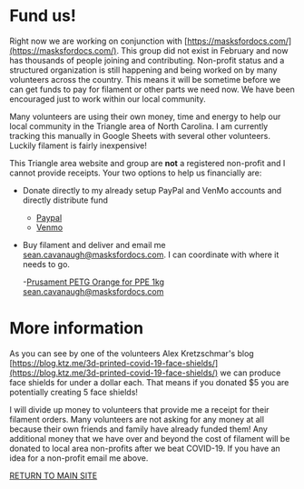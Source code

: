 # Fund us!

Right now we are working on conjunction with [https://masksfordocs.com/](https://masksfordocs.com/).  This group did not exist in February and now has thousands of people joining and contributing.  Non-profit status and a structured organization is still happening and being worked on by many volunteers across the country.  This means it will be sometime before we can get funds to pay for filament or other parts we need now.  We have been encouraged just to work within our local community.

Many volunteers are using their own money, time and energy to help our local community in the Triangle area of North Carolina.  I am currently tracking this manually in Google Sheets with several other volunteers.  Luckily filament is fairly inexpensive!

This Triangle area website and group are **not** a registered non-profit and I cannot provide receipts.  Your two options to help us financially are:

- Donate directly to my already setup PayPal and VenMo accounts and directly distribute fund

   - [Paypal](paypal.me/seancav)
   - [Venmo](www.venmo.com/Seanx2386)

- Buy filament and deliver and email me [sean.cavanaugh@masksfordocs.com](sean.cavanaugh@masksfordocs.com).  I can coordinate with where it needs to go.

   -[Prusament PETG Orange for PPE 1kg
](https://shop.prusa3d.com/en/prusament/1243-prusament-petg-orange-for-ppe-1kg.html)
sean.cavanaugh@masksfordocs.com

# More information

As you can see by one of the volunteers Alex Kretzschmar's blog [https://blog.ktz.me/3d-printed-covid-19-face-shields/](https://blog.ktz.me/3d-printed-covid-19-face-shields/) we can produce face shields for under a dollar each.  That means if you donated $5 you are potentially creating 5 face shields!

I will divide up money to volunteers that provide me a receipt for their filament orders.  Many volunteers are not asking for any money at all because their own friends and family have already funded them!  Any additional money that we have over and beyond the cost of filament will be donated to local area non-profits after we beat COVID-19.  If you have an idea for a non-profit email me above.

[RETURN TO MAIN SITE](../README.md)
